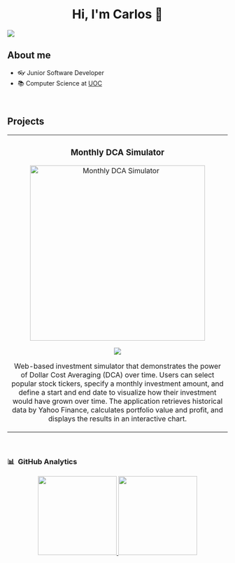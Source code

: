 <div align="center">
<h1 align="center">Hi, I'm Carlos</a> 👋</h1>
</div>
<img src="https://private-user-images.githubusercontent.com/125186873/382056810-4a013216-d64c-4b43-b9e7-bb6e7df03d62.png?jwt=eyJhbGciOiJIUzI1NiIsInR5cCI6IkpXVCJ9.eyJpc3MiOiJnaXRodWIuY29tIiwiYXVkIjoicmF3LmdpdGh1YnVzZXJjb250ZW50LmNvbSIsImtleSI6ImtleTUiLCJleHAiOjE3MzAzOTYyNzUsIm5iZiI6MTczMDM5NTk3NSwicGF0aCI6Ii8xMjUxODY4NzMvMzgyMDU2ODEwLTRhMDEzMjE2LWQ2NGMtNGI0My1iOWU3LWJiNmU3ZGYwM2Q2Mi5wbmc_WC1BbXotQWxnb3JpdGhtPUFXUzQtSE1BQy1TSEEyNTYmWC1BbXotQ3JlZGVudGlhbD1BS0lBVkNPRFlMU0E1M1BRSzRaQSUyRjIwMjQxMDMxJTJGdXMtZWFzdC0xJTJGczMlMkZhd3M0X3JlcXVlc3QmWC1BbXotRGF0ZT0yMDI0MTAzMVQxNzMyNTVaJlgtQW16LUV4cGlyZXM9MzAwJlgtQW16LVNpZ25hdHVyZT1jZTFkODYzMWI2ZDNmN2NiYjdjOTZlNjYzNGRmYzdlNjk1YjVmMGVmMDJmY2ZmMGZiMDliZTJiZDk1NDEzNjg2JlgtQW16LVNpZ25lZEhlYWRlcnM9aG9zdCJ9.s3NDT064Z_YWj5PG4Xw0zByPPp8aeD0hV7zwY2xyf30">

## About me
- 👓 Junior Software Developer
- 📚 Computer Science at [UOC](https://www.uoc.edu/en) 
<br>

## Projects
<table>
    <tr>
    <td width="50%">
        <h3 align="center">Monthly DCA Simulator</h3>
        <div align="center">
            <a href="https://github.com/CarlosMonforteIzquierdo/Monthly_DCA_Simulator" target="_blank"><img src="https://private-user-images.githubusercontent.com/125186873/382059391-3facc958-5717-4b8e-9277-20cbdf33342f.jpg?jwt=eyJhbGciOiJIUzI1NiIsInR5cCI6IkpXVCJ9.eyJpc3MiOiJnaXRodWIuY29tIiwiYXVkIjoicmF3LmdpdGh1YnVzZXJjb250ZW50LmNvbSIsImtleSI6ImtleTUiLCJleHAiOjE3MzAzOTY3ODMsIm5iZiI6MTczMDM5NjQ4MywicGF0aCI6Ii8xMjUxODY4NzMvMzgyMDU5MzkxLTNmYWNjOTU4LTU3MTctNGI4ZS05Mjc3LTIwY2JkZjMzMzQyZi5qcGc_WC1BbXotQWxnb3JpdGhtPUFXUzQtSE1BQy1TSEEyNTYmWC1BbXotQ3JlZGVudGlhbD1BS0lBVkNPRFlMU0E1M1BRSzRaQSUyRjIwMjQxMDMxJTJGdXMtZWFzdC0xJTJGczMlMkZhd3M0X3JlcXVlc3QmWC1BbXotRGF0ZT0yMDI0MTAzMVQxNzQxMjNaJlgtQW16LUV4cGlyZXM9MzAwJlgtQW16LVNpZ25hdHVyZT0xNjc2MTA2NzQ2ODNiM2NlZmY2ZDlmZDUzNjE1NTBlNDVkMzcwZGIwNDhhY2JhNmI2ODMzYTY1NjQ0MTUxZWUwJlgtQW16LVNpZ25lZEhlYWRlcnM9aG9zdCJ9.VKcy_ZBEI4wEhY7B6tckvLZtlglftA1ubzwPTRt4rkY" width="400" alt="Monthly DCA Simulator"></a>
            <p>
            <a href="https://github.com/CarlosMonforteIzquierdo/Monthly_DCA_Simulator" target="_blank">
            <img src="https://img.shields.io/badge/CÓDIGO-ff9?style=for-the-badge&logo=github&logoColor=black">
            </a>
            </p>
            <p>Web-based investment simulator that demonstrates the power of Dollar Cost Averaging (DCA) over time. Users can select popular stock tickers, specify a monthly investment amount, and define a start and end date to visualize how their investment would have grown over time. The application retrieves historical data by Yahoo Finance, calculates portfolio value and profit, and displays the results in an interactive chart.</p>
        </div>                                                                                    
    </td>
</table>                                                                                 
<br>

### 📊 &nbsp;GitHub Analytics

<p align="center">
<a href="https://github.com/CarlosMonforteIzquierdo">
  <img height="180em" src="https://github-readme-stats-eight-theta.vercel.app/api?username=CarlosMonforteIzquierdo&show_icons=true&theme=algolia&include_all_commits=true&count_private=true"/>
  <img height="180em" src="https://github-readme-stats-eight-theta.vercel.app/api/top-langs/?username=CarlosMonforteIzquierdo&layout=compact&langs_count=8&theme=algolia"/>
</a>
</p>
